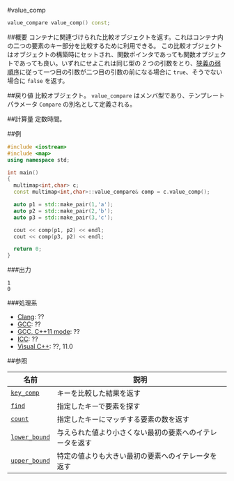 #value_comp
```cpp
value_compare value_comp() const;
```

##概要
コンテナに関連づけられた比較オブジェクトを返す。これはコンテナ内の二つの要素のキー部分を比較するために利用できる。 
この比較オブジェクトはオブジェクトの構築時にセットされ、関数ポインタであっても関数オブジェクトであっても良い。いずれにせよこれは同じ型の 2 つの引数をとり、[狭義の弱順序](/reference/algorithm.md#strict-weak-ordering)に従って一つ目の引数が二つ目の引数の前になる場合に `true`、そうでない場合に `false` を返す。 



##戻り値
比較オブジェクト。 
`value_compare` はメンバ型であり、テンプレートパラメータ `Compare` の別名として定義される。


##計算量
定数時間。


##例
```cpp
#include <iostream>
#include <map>
using namespace std;

int main()
{
  multimap<int,char> c;
  const multimap<int,char>::value_compare& comp = c.value_comp();

  auto p1 = std::make_pair(1,'a');
  auto p2 = std::make_pair(2,'b');
  auto p3 = std::make_pair(3,'c');

  cout << comp(p1, p2) << endl;
  cout << comp(p3, p2) << endl;

  return 0;
}
```

###出力
```
1
0
```

###処理系
- [Clang](/implementation.md#clang): ??
- [GCC](/implementation.md#gcc): ??
- [GCC, C++11 mode](/implementation.md#gcc): ??
- [ICC](/implementation.md#icc): ??
- [Visual C++](/implementation.md#visual_cpp): ??, 11.0

##参照

| 名前 | 説明|
|-------------------------------------------------------------------------------------------------|--------------------------------------------------------------------------------------|
| [`key_comp`](/reference/map/multimap/key_comp.md) | キーを比較した結果を返す |
| [`find`](/reference/map/multimap/find.md) | 指定したキーで要素を探す |
| [`count`](/reference/map/multimap/count.md) | 指定したキーにマッチする要素の数を返す |
| [`lower_bound`](/reference/map/multimap/lower_bound.md) | 与えられた値より小さくない最初の要素へのイテレータを返す |
| [`upper_bound`](/reference/map/multimap/upper_bound.md) | 特定の値よりも大きい最初の要素へのイテレータを返す |


